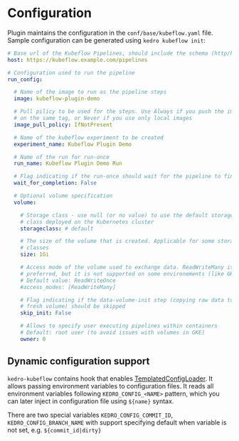 # Configuration

Plugin maintains the configuration in the `conf/base/kubeflow.yaml` file. Sample configuration can be generated using `kedro kubeflow init`:

```yaml
# Base url of the Kubeflow Pipelines, should include the schema (http/https)
host: https://kubeflow.example.com/pipelines

# Configuration used to run the pipeline
run_config:

  # Name of the image to run as the pipeline steps
  image: kubeflow-plugin-demo

  # Pull pilicy to be used for the steps. Use Always if you push the images
  # on the same tag, or Never if you use only local images
  image_pull_policy: IfNotPresent

  # Name of the kubeflow experiment to be created
  experiment_name: Kubeflow Plugin Demo

  # Name of the run for run-once
  run_name: Kubeflow Plugin Demo Run

  # Flag indicating if the run-once should wait for the pipeline to finish
  wait_for_completion: False

  # Optional volume specification
  volume:

    # Storage class - use null (or no value) to use the default storage
    # class deployed on the Kubernetes cluster
    storageclass: # default

    # The size of the volume that is created. Applicable for some storage
    # classes
    size: 1Gi

    # Access mode of the volume used to exchange data. ReadWriteMany is
    # preferred, but it is not supported on some environements (like GKE)
    # Default value: ReadWriteOnce
    #access_modes: [ReadWriteMany]

    # Flag indicating if the data-volume-init step (copying raw data to the
    # fresh volume) should be skipped
    skip_init: False

    # Allows to specify user executing pipelines within containers
    # Default: root user (to avoid issues with volumes in GKE)
    owner: 0
```

## Dynamic configuration support

`kedro-kubeflow` contains hook that enables [TemplatedConfigLoader](https://kedro.readthedocs.io/en/stable/kedro.config.TemplatedConfigLoader.html).
It allows passing environment variables to configuration files. It reads all environment variables following `KEDRO_CONFIG_<NAME>` pattern, which you 
can later inject in configuration file using `${name}` syntax. 

There are two special variables `KEDRO_CONFIG_COMMIT_ID`, `KEDRO_CONFIG_BRANCH_NAME` with support specifying default when variable is not set, 
e.g. `${commit_id|dirty}`   
